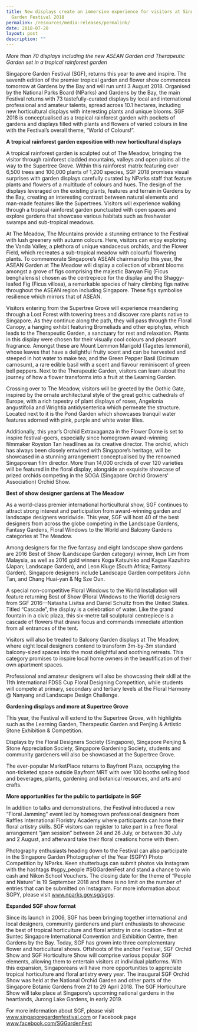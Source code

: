 ```yaml
---
title: New displays create an immersive experience for visitors at Singapore
  Garden Festival 2018
permalink: /resources/media-releases/permalink/
date: 2018-07-20
layout: post
description: ""
---
```

*More than 70 displays including the new ASEAN Garden and Therapeutic Garden set in a tropical rainforest garden*

 

Singapore Garden Festival (SGF), returns this year to awe and inspire. The seventh edition of the premier tropical garden and flower show commences tomorrow at Gardens by the Bay and will run until 3 August 2018. Organised by the National Parks Board (NParks) and Gardens by the Bay, the main Festival returns with 73 tastefully-curated displays by local and international professional and amateur talents, spread across 10.1 hectares, including new horticultural displays with interesting plants and unique blooms. SGF 2018 is conceptualised as a tropical rainforest garden with pockets of gardens and displays filled with plants and flowers of varied colours in line with the Festival’s overall theme, “World of Colours!”.

 

**A tropical rainforest garden exposition with new horticultural displays**

A tropical rainforest garden is sculpted out of The Meadow, bringing the visitor through rainforest cladded mountains, valleys and open plains all the way to the Supertree Grove. Within this rainforest matrix featuring over 6,500 trees and 100,000 plants of 1,200 species, SGF 2018 promises visual surprises with garden displays carefully curated by NParks staff that feature plants and flowers of a multitude of colours and hues. The design of the displays leveraged on the existing plants, features and terrain in Gardens by the Bay, creating an interesting contrast between natural elements and man-made features like the Supertrees. Visitors will experience walking through a tropical rainforest garden punctuated with open spaces and explore gardens that showcase various habitats such as freshwater swamps and sub-tropical meadows.

At The Meadow, The Mountains provide a stunning entrance to the Festival with lush greenery with autumn colours. Here, visitors can enjoy exploring the Vanda Valley, a plethora of unique vandaceous orchids, and the Flower Field, which recreates a sub-tropical meadow with colourful flowering plants. To commemorate Singapore’s ASEAN chairmanship this year, the ASEAN Garden at The Meadow will display a collection of vibrant blooms amongst a grove of figs comprising the majestic Banyan Fig (Ficus benghalensis) chosen as the centrepiece for the display and the Shaggy-leafed Fig (Ficus villosa), a remarkable species of hairy climbing figs native throughout the ASEAN region including Singapore. These figs symbolise resilience which mirrors that of ASEAN.

Visitors entering from the Supertree Grove will experience meandering through a Lost Forest with towering trees and discover rare plants native to Singapore. As they continue along the path, they will pass through the Floral Canopy, a hanging exhibit featuring Bromeliads and other epiphytes, which leads to the Therapeutic Garden, a sanctuary for rest and relaxation. Plants in this display were chosen for their visually cool colours and pleasant fragrance. Amongst these are Mount Lemmon Marigold (Tagetes lemmonii), whose leaves that have a delightful fruity scent and can be harvested and steeped in hot water to make tea; and the Green Pepper Basil (Ocimum carnosum), a rare edible basil with a scent and flavour reminiscent of green bell peppers. Next to the Therapeutic Garden, visitors can learn about the journey of how a flower transforms into a fruit at the Learning Garden.

Crossing over to The Meadow, visitors will be greeted by the Gothic Gate, inspired by the ornate architectural style of the great gothic cathedrals of Europe, with a rich tapestry of plant displays of roses, Angelonia angustifolia and Wrightia antidysenterica which permeate the structure. Located next to it is the Pond Garden which showcases tranquil water features adorned with pink, purple and white water lilies.

Additionally, this year’s Orchid Extravaganza in the Flower Dome is set to inspire festival-goers, especially since homegrown award-winning filmmaker Royston Tan headlines as its creative director. The orchid, which has always been closely entwined with Singapore’s heritage, will be showcased in a stunning arrangement conceptualised by the renowned Singaporean film director. More than 14,000 orchids of over 120 varieties will be featured in the floral display, alongside an exquisite showcase of prized orchids competing in the SOGA (Singapore Orchid Growers' Association) Orchid Show.

 

**Best of show designer gardens at The Meadow**

As a world-class premier international horticultural show, SGF continues to attract strong interest and participation from award-winning garden and landscape designers worldwide. This year, SGF will host 40 of the best designers from across the globe competing in the Landscape Gardens, Fantasy Gardens, Floral Windows to the World and Balcony Gardens categories at The Meadow.

Among designers for the five fantasy and eight landscape show gardens are 2016 Best of Show (Landscape Garden category) winner, Inch Lim from Malaysia, as well as 2016 gold winners Koga Katsuhiko and Kagae Kazuhiro (Japan; Landscape Garden), and Leon Kluge (South Africa; Fantasy Garden). Singapore designers include Landscape Garden competitors John Tan, and Chang Huai-yan & Ng Sze Oun.

A special non-competitive Floral Windows to the World Installation will feature returning Best of Show (Floral Windows to the World) designers from SGF 2016—Natasha Lisitsa and Daniel Schultz from the United States. Titled “Cascade”, the display is a celebration of water. Like the grand fountain in a civic plaza, this six-metre tall sculptural centrepiece is a cascade of flowers that draws focus and commands immediate attention from all entrances of the tent.

Visitors will also be treated to Balcony Garden displays at The Meadow, where eight local designers contend to transform 3m-by-3m standard balcony-sized spaces into the most delightful and soothing retreats. This category promises to inspire local home owners in the beautification of their own apartment spaces.

Professional and amateur designers will also be showcasing their skill at the 11th International FDSS Cup Floral Designing Competition, while students will compete at primary, secondary and tertiary levels at the Floral Harmony @ Nanyang and Landscape Design Challenge.

 

**Gardening displays and more at Supertree Grove**

This year, the Festival will extend to the Supertree Grove, with highlights such as the Learning Garden, Therapeutic Garden and Penjing & Artistic Stone Exhibition & Competition.

Displays by the Floral Designers Society (Singapore), Singapore Penjing & Stone Appreciation Society, Singapore Gardening Society, students and community gardeners will also be showcased at the Supertree Grove.

The ever-popular MarketPlace returns to Bayfront Plaza, occupying the non-ticketed space outside Bayfront MRT with over 100 booths selling food and beverages, plants, gardening and botanical resources, and arts and crafts.

 

**More opportunities for the public to participate in SGF**

In addition to talks and demonstrations, the Festival introduced a new “Floral Jamming” event led by homegrown professional designers from Raffles International Floristry Academy where participants can hone their floral artistry skills. SGF visitors can register to take part in a free floral arrangement “jam session” between 24 and 26 July, or between 30 July and 2 August, and afterward take their floral creations home with them.

Photography enthusiasts heading down to the Festival can also participate in the Singapore Garden Photographer of the Year (SGPY) Photo Competition by NParks. Keen shutterbugs can submit photos via Instagram with the hashtags #sgpy_people #SGGardenFest and stand a chance to win cash and Nikon School Vouchers. The closing date for the theme of “People and Nature” is 19 September 2018 and there is no limit on the number of entries that can be submitted on Instagram. For more information about SGPY, please visit www.nparks.gov.sg/sgpy.

 

**Expanded SGF show format**

Since its launch in 2006, SGF has been bringing together international and local designers, community gardeners and plant enthusiasts to showcase the best of tropical horticulture and floral artistry in one location – first at Suntec Singapore International Convention and Exhibition Centre, then Gardens by the Bay. Today, SGF has grown into three complementary flower and horticultural shows. Offshoots of the anchor Festival, SGF Orchid Show and SGF Horticulture Show will comprise various popular SGF elements, allowing them to entertain visitors at individual platforms. With this expansion, Singaporeans will have more opportunities to appreciate tropical horticulture and floral artistry every year. The inaugural SGF Orchid Show was held at the National Orchid Garden and other parts of the Singapore Botanic Gardens from 21 to 29 April 2018. The SGF Horticulture Show will take place at Singapore’s upcoming national gardens in the heartlands, Jurong Lake Gardens, in early 2019.

 

For more information about SGF, please visit www.singaporegardenfestival.com or Facebook page www.facebook.com/SGGardenFest